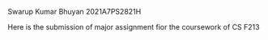 Swarup Kumar Bhuyan 
2021A7PS2821H 

Here is the submission of major assignment fior the coursework of CS F213
